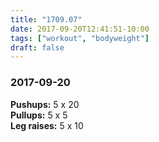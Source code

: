 ```yaml
---
title: "1709.07"
date: 2017-09-20T12:41:51-10:00
tags: ["workout", "bodyweight"]
draft: false
---
```


### 2017-09-20

**Pushups:** 5 x 20  
**Pullups:** 5 x 5  
**Leg raises:** 5 x 10